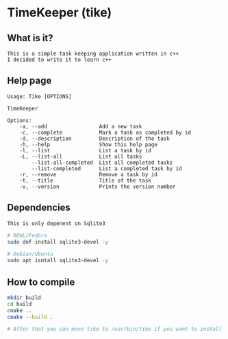 # TimeKeeper (tike)

## What is it?
    This is a simple task keeping application written in c++
    I decided to write it to learn c++

## Help page
    Usage: Tike [OPTIONS]

    TimeKeeper
    
    Options:
        -a, --add                 Add a new task
        -c, --complete            Mark a task as completed by id
        -d, --description         Description of the task
        -h, --help                Show this help page
        -l, --list                List a task by id
        -L, --list-all            List all tasks
            --list-all-completed  List all completed tasks
            --list-completed      List a completed task by id
        -r, --remove              Remove a task by id
        -t, --title               Title of the task
        -v, --version             Prints the version number

## Dependencies
    This is only depenent on Sqlite3
```bash
# REHL/Fedora
sudo dnf install sqlite3-devel -y

# Debian/Ubuntu
sudo apt isntall sqlite3-devel -y
````

## How to compile
```bash
mkdir build
cd build
cmake ..
cmake --build .

# After that you can move tike to /usr/bin/tike if you want to install it globally
```